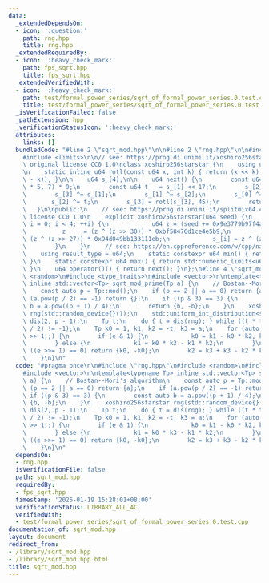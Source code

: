 ```yaml
---
data:
  _extendedDependsOn:
  - icon: ':question:'
    path: rng.hpp
    title: rng.hpp
  _extendedRequiredBy:
  - icon: ':heavy_check_mark:'
    path: fps_sqrt.hpp
    title: fps_sqrt.hpp
  _extendedVerifiedWith:
  - icon: ':heavy_check_mark:'
    path: test/formal_power_series/sqrt_of_formal_power_series.0.test.cpp
    title: test/formal_power_series/sqrt_of_formal_power_series.0.test.cpp
  _isVerificationFailed: false
  _pathExtension: hpp
  _verificationStatusIcon: ':heavy_check_mark:'
  attributes:
    links: []
  bundledCode: "#line 2 \"sqrt_mod.hpp\"\n\n#line 2 \"rng.hpp\"\n\n#include <cstdint>\n\
    #include <limits>\n\n// see: https://prng.di.unimi.it/xoshiro256starstar.c\n//\
    \ original license CC0 1.0\nclass xoshiro256starstar {\n    using u64 = std::uint64_t;\n\
    \n    static inline u64 rotl(const u64 x, int k) { return (x << k) | (x >> (64\
    \ - k)); }\n\n    u64 s_[4];\n\n    u64 next() {\n        const u64 res = rotl(s_[1]\
    \ * 5, 7) * 9;\n        const u64 t   = s_[1] << 17;\n        s_[2] ^= s_[0];\n\
    \        s_[3] ^= s_[1];\n        s_[1] ^= s_[2];\n        s_[0] ^= s_[3];\n \
    \       s_[2] ^= t;\n        s_[3] = rotl(s_[3], 45);\n        return res;\n \
    \   }\n\npublic:\n    // see: https://prng.di.unimi.it/splitmix64.c\n    // original\
    \ license CC0 1.0\n    explicit xoshiro256starstar(u64 seed) {\n        for (int\
    \ i = 0; i < 4; ++i) {\n            u64 z = (seed += 0x9e3779b97f4a7c15);\n  \
    \          z     = (z ^ (z >> 30)) * 0xbf58476d1ce4e5b9;\n            z     =\
    \ (z ^ (z >> 27)) * 0x94d049bb133111eb;\n            s_[i] = z ^ (z >> 31);\n\
    \        }\n    }\n    // see: https://en.cppreference.com/w/cpp/named_req/UniformRandomBitGenerator\n\
    \    using result_type = u64;\n    static constexpr u64 min() { return std::numeric_limits<u64>::min();\
    \ }\n    static constexpr u64 max() { return std::numeric_limits<u64>::max();\
    \ }\n    u64 operator()() { return next(); }\n};\n#line 4 \"sqrt_mod.hpp\"\n#include\
    \ <random>\n#include <type_traits>\n#include <vector>\n\ntemplate<typename Tp>\
    \ inline std::vector<Tp> sqrt_mod_prime(Tp a) {\n    // Bostan--Mori's algorithm\n\
    \    const auto p = Tp::mod();\n    if (p == 2 || a == 0) return {a};\n    if\
    \ (a.pow(p / 2) == -1) return {};\n    if ((p & 3) == 3) {\n        const auto\
    \ b = a.pow((p + 1) / 4);\n        return {b, -b};\n    }\n    xoshiro256starstar\
    \ rng(std::random_device{}());\n    std::uniform_int_distribution<std::decay_t<decltype(p)>>\
    \ dis(2, p - 1);\n    Tp t;\n    do { t = dis(rng); } while ((t * t - a * 4).pow(p\
    \ / 2) != -1);\n    Tp k0 = 1, k1, k2 = -t, k3 = a;\n    for (auto e = (p + 1)\
    \ >> 1;;) {\n        if (e & 1) {\n            k0 = k1 - k0 * k2, k1 *= k3;\n\
    \        } else {\n            k1 = k0 * k3 - k1 * k2;\n        }\n        if\
    \ ((e >>= 1) == 0) return {k0, -k0};\n        k2 = k3 + k3 - k2 * k2, k3 *= k3;\n\
    \    }\n}\n"
  code: "#pragma once\n\n#include \"rng.hpp\"\n#include <random>\n#include <type_traits>\n\
    #include <vector>\n\ntemplate<typename Tp> inline std::vector<Tp> sqrt_mod_prime(Tp\
    \ a) {\n    // Bostan--Mori's algorithm\n    const auto p = Tp::mod();\n    if\
    \ (p == 2 || a == 0) return {a};\n    if (a.pow(p / 2) == -1) return {};\n   \
    \ if ((p & 3) == 3) {\n        const auto b = a.pow((p + 1) / 4);\n        return\
    \ {b, -b};\n    }\n    xoshiro256starstar rng(std::random_device{}());\n    std::uniform_int_distribution<std::decay_t<decltype(p)>>\
    \ dis(2, p - 1);\n    Tp t;\n    do { t = dis(rng); } while ((t * t - a * 4).pow(p\
    \ / 2) != -1);\n    Tp k0 = 1, k1, k2 = -t, k3 = a;\n    for (auto e = (p + 1)\
    \ >> 1;;) {\n        if (e & 1) {\n            k0 = k1 - k0 * k2, k1 *= k3;\n\
    \        } else {\n            k1 = k0 * k3 - k1 * k2;\n        }\n        if\
    \ ((e >>= 1) == 0) return {k0, -k0};\n        k2 = k3 + k3 - k2 * k2, k3 *= k3;\n\
    \    }\n}\n"
  dependsOn:
  - rng.hpp
  isVerificationFile: false
  path: sqrt_mod.hpp
  requiredBy:
  - fps_sqrt.hpp
  timestamp: '2025-01-19 15:28:01+08:00'
  verificationStatus: LIBRARY_ALL_AC
  verifiedWith:
  - test/formal_power_series/sqrt_of_formal_power_series.0.test.cpp
documentation_of: sqrt_mod.hpp
layout: document
redirect_from:
- /library/sqrt_mod.hpp
- /library/sqrt_mod.hpp.html
title: sqrt_mod.hpp
---
```

